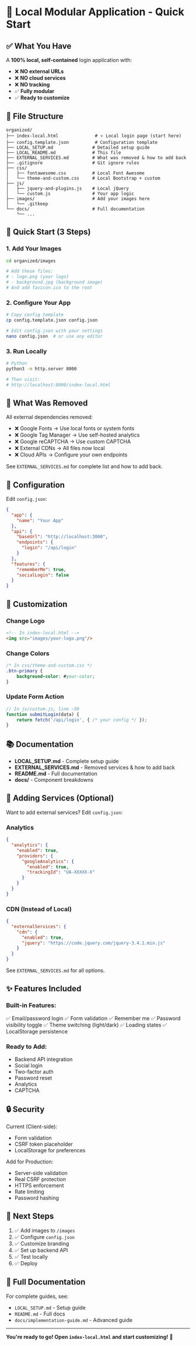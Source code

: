 # 🚀 Local Modular Application - Quick Start

## ✅ What You Have

A **100% local, self-contained** login application with:
- ❌ **NO external URLs**
- ❌ **NO cloud services**  
- ❌ **NO tracking**
- ✅ **Fully modular**
- ✅ **Ready to customize**

## 📁 File Structure

```
organized/
├── index-local.html              # ⭐ Local login page (start here)
├── config.template.json          # Configuration template
├── LOCAL_SETUP.md               # Detailed setup guide
├── LOCAL_README.md              # This file
├── EXTERNAL_SERVICES.md         # What was removed & how to add back
├── .gitignore                   # Git ignore rules
├── css/
│   ├── fontawesome.css          # Local Font Awesome
│   └── theme-and-custom.css     # Local Bootstrap + custom
├── js/
│   ├── jquery-and-plugins.js    # Local jQuery
│   └── custom.js                # Your app logic
├── images/                      # Add your images here
│   └── .gitkeep
└── docs/                        # Full documentation
    └── ...
```

## 🎯 Quick Start (3 Steps)

### 1. Add Your Images
```bash
cd organized/images

# Add these files:
# - logo.png (your logo)
# - background.jpg (background image)
# And add favicon.ico to the root
```

### 2. Configure Your App
```bash
# Copy config template
cp config.template.json config.json

# Edit config.json with your settings
nano config.json  # or use any editor
```

### 3. Run Locally
```bash
# Python
python3 -m http.server 8000

# Then visit:
# http://localhost:8000/index-local.html
```

## 🔧 What Was Removed

All external dependencies removed:
- ❌ Google Fonts → Use local fonts or system fonts
- ❌ Google Tag Manager → Use self-hosted analytics
- ❌ Google reCAPTCHA → Use custom CAPTCHA
- ❌ External CDNs → All files now local
- ❌ Cloud APIs → Configure your own endpoints

See `EXTERNAL_SERVICES.md` for complete list and how to add back.

## 📝 Configuration

Edit `config.json`:

```json
{
  "app": {
    "name": "Your App"
  },
  "api": {
    "baseUrl": "http://localhost:3000",
    "endpoints": {
      "login": "/api/login"
    }
  },
  "features": {
    "rememberMe": true,
    "socialLogin": false
  }
}
```

## 🎨 Customization

### Change Logo
```html
<!-- In index-local.html -->
<img src="images/your-logo.png"/>
```

### Change Colors
```css
/* In css/theme-and-custom.css */
.btn-primary {
    background-color: #your-color;
}
```

### Update Form Action
```javascript
// In js/custom.js, line ~50
function submitLogin(data) {
    return fetch('/api/login', { /* your config */ });
}
```

## 📚 Documentation

- **LOCAL_SETUP.md** - Complete setup guide
- **EXTERNAL_SERVICES.md** - Removed services & how to add back
- **README.md** - Full documentation
- **docs/** - Component breakdowns

## 🔌 Adding Services (Optional)

Want to add external services? Edit `config.json`:

### Analytics
```json
{
  "analytics": {
    "enabled": true,
    "providers": {
      "googleAnalytics": {
        "enabled": true,
        "trackingId": "UA-XXXXX-X"
      }
    }
  }
}
```

### CDN (Instead of Local)
```json
{
  "externalServices": {
    "cdn": {
      "enabled": true,
      "jquery": "https://code.jquery.com/jquery-3.4.1.min.js"
    }
  }
}
```

See `EXTERNAL_SERVICES.md` for all options.

## ✨ Features Included

### Built-in Features:
✅ Email/password login
✅ Form validation
✅ Remember me
✅ Password visibility toggle
✅ Theme switching (light/dark)
✅ Loading states
✅ LocalStorage persistence

### Ready to Add:
- Backend API integration
- Social login
- Two-factor auth
- Password reset
- Analytics
- CAPTCHA

## 🔒 Security

Current (Client-side):
- Form validation
- CSRF token placeholder
- LocalStorage for preferences

Add for Production:
- Server-side validation
- Real CSRF protection
- HTTPS enforcement
- Rate limiting
- Password hashing

## 🚀 Next Steps

1. ✅ Add images to `/images`
2. ✅ Configure `config.json`
3. ✅ Customize branding
4. ✅ Set up backend API
5. ✅ Test locally
6. ✅ Deploy

## 📖 Full Documentation

For complete guides, see:
- `LOCAL_SETUP.md` - Setup guide
- `README.md` - Full docs
- `docs/implementation-guide.md` - Advanced guide

---

**You're ready to go! Open `index-local.html` and start customizing!** 🎉
